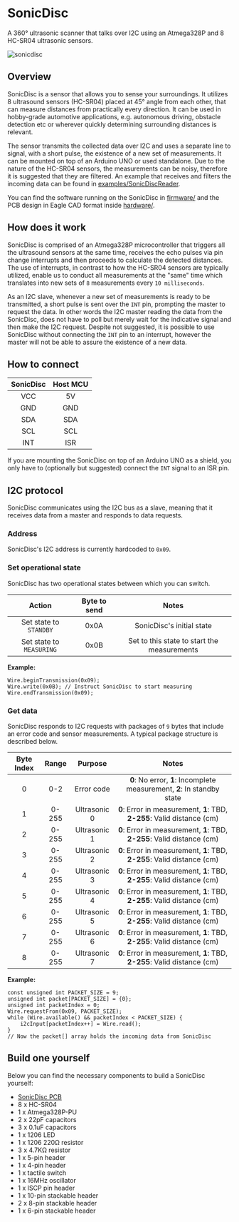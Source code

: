 # SonicDisc
A 360° ultrasonic scanner that talks over I2C using an Atmega328P and 8 HC-SR04 ultrasonic sensors.

![sonicdisc](http://i.imgur.com/tKw5zAx.jpg)

## Overview
SonicDisc is a sensor that allows you to sense your surroundings. It utilizes 8 ultrasound sensors (HC-SR04) placed at 45° angle from each other, that can measure distances from practically every direction. It can be used in hobby-grade automotive applications, e.g. autonomous driving, obstacle detection etc or wherever quickly determining surrounding distances is relevant.

The sensor transmits the collected data over I2C and uses a separate line to signal, with a short pulse, the existence of a new set of measurements. It can be mounted on top of an Arduino UNO or used standalone. Due to the nature of the HC-SR04 sensors, the measurements can be noisy, therefore it is suggested that they are filtered. An example that receives and filters the incoming data can be found in [examples/SonicDiscReader](examples/SonicDiscReader).

You can find the software running on the SonicDisc in [firmware/](firmware/) and the PCB design in Eagle CAD format inside [hardware/](hardware/eagle).

## How does it work
SonicDisc is comprised of an Atmega328P microcontroller that triggers all the ultrasound sensors at the same time, receives the echo pulses via pin change interrupts and then proceeds to calculate the detected distances. The use of interrupts, in contrast to how the HC-SR04 sensors are typically utilized, enable us to conduct all measurements at the "same" time which translates into new sets of `8` measurements every `10 milliseconds`.

As an I2C slave, whenever a new set of measurements is ready to be transmitted, a short pulse is sent over the `INT` pin, prompting the master to request the data. In other words the I2C master reading the data from the SonicDisc, does not have to poll but merely wait for the indicative signal and then make the I2C request. Despite not suggested, it is possible to use SonicDisc without connecting the `INT` pin to an interrupt, however the master will not be able to assure the existence of a new data.

## How to connect
| SonicDisc | Host MCU  |
| :----:    |:----:     |
| VCC       |  5V       |
| GND       |  GND      |
| SDA       |  SDA      |
| SCL       |  SCL      |
| INT       |  ISR      |

If you are mounting the SonicDisc on top of an Arduino UNO as a shield, you only have to (optionally but suggested) connect the `INT` signal to an ISR pin.

## I2C protocol
SonicDisc communicates using the I2C bus as a slave, meaning that it receives data from a master and responds to data requests.

### Address
SonicDisc's I2C address is currently hardcoded to `0x09`.

### Set operational state
SonicDisc has two operational states between which you can switch.

| **Action**                    | **Byte to send**  | **Notes**                                   |
| :-----------:                 |:-------------:    | :----:                                      |
| Set state to `STANDBY`        | 0x0A              | SonicDisc's initial state                   |
| Set state to `MEASURING`      | 0x0B              | Set to this state to start the measurements |

**Example:**
```arduino
Wire.beginTransmission(0x09);
Wire.write(0x0B); // Instruct SonicDisc to start measuring
Wire.endTransmission(0x09);
```
### Get data
SonicDisc responds to I2C requests with packages of `9` bytes that include an error code and sensor measurements. A typical package structure is described below.

| **Byte Index** | **Range** | **Purpose** | **Notes**                                                               |
| :----:         |:----:   | :----:        | :----:                                                                  |
| 0              |  0-2    | Error code    | **0**: No error, **1**: Incomplete measurement, **2**: In standby state |
| 1              |  0-255  | Ultrasonic 0  | **0**: Error in measurement, **1**: TBD, **2-255**: Valid distance (cm) |
| 2              |  0-255  | Ultrasonic 1  | **0**: Error in measurement, **1**: TBD, **2-255**: Valid distance (cm) |
| 3              |  0-255  | Ultrasonic 2  | **0**: Error in measurement, **1**: TBD, **2-255**: Valid distance (cm) |
| 4              |  0-255  | Ultrasonic 3  | **0**: Error in measurement, **1**: TBD, **2-255**: Valid distance (cm) |
| 5              |  0-255  | Ultrasonic 4  | **0**: Error in measurement, **1**: TBD, **2-255**: Valid distance (cm) |
| 6              |  0-255  | Ultrasonic 5  | **0**: Error in measurement, **1**: TBD, **2-255**: Valid distance (cm) |
| 7              |  0-255  | Ultrasonic 6  | **0**: Error in measurement, **1**: TBD, **2-255**: Valid distance (cm) |
| 8              |  0-255  | Ultrasonic 7  | **0**: Error in measurement, **1**: TBD, **2-255**: Valid distance (cm) |

**Example:**

```arduino
const unsigned int PACKET_SIZE = 9;
unsigned int packet[PACKET_SIZE] = {0};
unsigned int packetIndex = 0;
Wire.requestFrom(0x09, PACKET_SIZE);
while (Wire.available() && packetIndex < PACKET_SIZE) {
    i2cInput[packetIndex++] = Wire.read();
}
// Now the packet[] array holds the incoming data from SonicDisc
```

## Build one yourself
Below you can find the necessary components to build a SonicDisc yourself:

* [SonicDisc PCB](https://www.pcbway.com/project/shareproject/SonicDisc___A_360__ultrasonic_scanner.html)
* 8 x HC-SR04
* 1 x Atmega328P-PU
* 2 x 22pF capacitors
* 3 x 0.1uF capacitors
* 1 x 1206 LED
* 1 x 1206 220Ω resistor
* 3 x 4.7KΩ resistor
* 1 x 5-pin header
* 1 x 4-pin header
* 1 x tactile switch
* 1 x 16MHz oscillator
* 1 x ISCP pin header
* 1 x 10-pin stackable header
* 2 x 8-pin stackable header
* 1 x 6-pin stackable header
